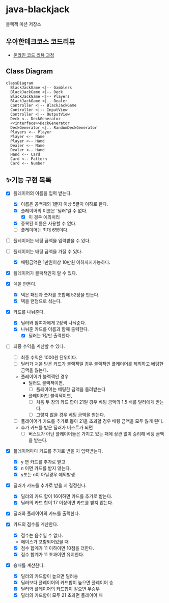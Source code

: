 # java-blackjack

블랙잭 미션 저장소

## 우아한테크코스 코드리뷰

- [온라인 코드 리뷰 과정](https://github.com/woowacourse/woowacourse-docs/blob/master/maincourse/README.md)

## Class Diagram

```mermaid
classDiagram
  BlackJackGame <|-- Gamblers
  BlackJackGame <|-- Deck
  BlackJackGame <|-- Players
  BlackJackGame <|-- Dealer
  Controller <|-- BlackJackGame
  Controller <|-- InputView
  Controller <|-- OutputView
  Deck <.. DeckGenerator
  <<interface>>DeckGenerator
  DeckGenerator <|.. RandomDeckGenerator
  Players <-- Player
  Player <-- Name
  Player <-- Hand
  Dealer <-- Name
  Dealer <-- Hand
  Hand <-- Card
  Card <-- Pattern
  Card <-- Number
```

## ✨기능 구현 목록

- [x] 플레이어의 이름을 입력 받는다.
  - [x] 이름은 공백제외 1글자 이상 5글자 이하로 한다.
  - [x] 플레이어의 이름은 '딜러'일 수 없다.
    - [x] 이 경우 예외처리
  - [x] 중복된 이름은 사용할 수 없다.
  - [ ] 플레이어는 최대 6명이다.

- [ ] 플레이어는 베팅 금액을 입력받을 수 있다.
- [ ] 플레이어는 배팅 금액을 가질 수 있다.
  - [x] 배팅금액은 1만원이상 10만원 이하까지가능하다.
- [x] 플레이어가 블랙잭인지 알 수 있다.


- [x] 덱을 만든다.
  - [x] 덱은 패턴과 숫자를 조합해 52장을 만든다.
  - [x] 덱을 랜덤으로 섞는다.

- [x] 카드를 나눠준다.
  - [x] 딜러와 참여자에게 2장씩 나눠준다.
  - [x] 나눠준 카드를 이름과 함께 출력한다.
    - [x] 딜러는 1장만 출력한다.

- [ ] 최종 수익을 계산할 수 있다.
  - [ ] 최종 수익은 1000원 단위이다.
  - [ ] 딜러가 처음 받은 카드가 블랙잭일 경우 블랙잭인 플레이어를 제외하고 베팅한 금액을 잃는다.
  - 플레이어가 블랙잭인 경우
    - 딜러도 블랙잭이면,
      - [ ] 플레이어는 베팅한 금액을 돌려받는다
    - 플레이어만 블랙잭이면,
      - [ ] 처음 두 장의 카드 합이 21일 경우 베팅 금액의 1.5 배를 딜러에게 받는다.
      - [ ] 그렇지 않을 경우 베팅 금액을 받는다.
  - [ ] 플레이어가 카드를 추가로 뽑아 21을 초과할 경우 배팅 금액을 모두 잃게 된다.
  - 추가 카드를 받은 딜러가 버스트가 되면
    - [ ] 버스트가 아닌 플레이어들은 가지고 있는 패에 상관 없이 승리해 베팅 금액을 받는다.

- [x] 플레이어마다 카드를 추가로 받을 지 입력받는다.
  - [x] y 면 카드를 추가로 받고
  - [x] n 이면 카드를 받지 않는다.
  - [x] y또는 n이 아닐경우 예외발생

- [x] 딜러가 카드를 추가로 받을 지 결정한다.
  - [x] 딜러의 카드 합이 16이하면 카드를 추가로 받는다.
  - [x] 딜러의 카드 합이 17 이상이면 카드를 받지 않는다.

- [x] 딜러와 플레이어의 카드를 출력한다.

- [x] 카드의 점수를 계산한다.
  - [x] 점수는 음수일 수 없다.
  - 에이스가 포함되어있을 때
  - [x] 점수 합계가 11 이하이면 10점을 더한다.
  - [x] 점수 합계가 11 초과이면 유지한다.

- [x] 승패를 계산한다.
  - [x] 딜러의 카드합이 높으면 딜러승
  - [x] 딜러보다 플레이어의 카드합이 높으면 플레이어 승
  - [x] 딜러와 플레이어의 카드합이 같으면 무승부
  - [x] 딜러의 카드합이 모두 21 초과면 플레이어 패
